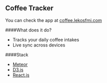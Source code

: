 ## Coffee Tracker

You can check the app at [coffee.lekosfmi.com](coffee.lekosfmi.com)

####What does it do?
- Tracks your daily coffee intakes
- Live sync across devices

####Stack
  - [Meteor](https://www.meteor.com/)
  - [D3.js](https://d3js.org/)
  - [React.js](https://facebook.github.io/react/)
